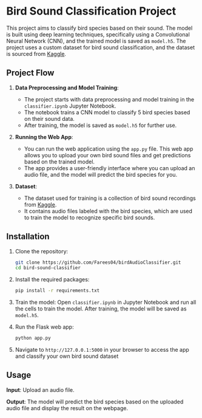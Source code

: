 # Bird Sound Classification Project

This project aims to classify bird species based on their sound. The model is built using deep learning techniques, specifically using a Convolutional Neural Network (CNN), and the trained model is saved as `model.h5`. The project uses a custom dataset for bird sound classification, and the dataset is sourced from [Kaggle](https://www.kaggle.com/datasets/vinayshanbhag/bird-song-data-set).

## Project Flow

1. **Data Preprocessing and Model Training**: 
   - The project starts with data preprocessing and model training in the `classifier.ipynb` Jupyter Notebook.
   - The notebook trains a CNN model to classify 5 bird species based on their sound data.
   - After training, the model is saved as `model.h5` for further use.

2. **Running the Web App**:
   - You can run the web application using the `app.py` file. This web app allows you to upload your own bird sound files and get predictions based on the trained model.
   - The app provides a user-friendly interface where you can upload an audio file, and the model will predict the bird species for you.

3. **Dataset**: 
   - The dataset used for training is a collection of bird sound recordings from [Kaggle](https://www.kaggle.com/datasets/vinayshanbhag/bird-song-data-set).
   - It contains audio files labeled with the bird species, which are used to train the model to recognize specific bird sounds.

## Installation

1. Clone the repository:
   ```bash
   git clone https://github.com/Farees04/birdAudioClassifier.git
   cd bird-sound-classifier
   ```
   
2. Install the required packages:
   ```bash
   pip install -r requirements.txt
    ```
   
4. Train the model:
    Open `classifier.ipynb` in Jupyter Notebook and run all the cells to train the model.
    After training, the model will be saved as `model.h5`.
   
5. Run the Flask web app:
   ```bash
   python app.py
   ```
6. Navigate to `http://127.0.0.1:5000` in your browser to access the app and classify your own bird sound dataset

## Usage
**Input**: Upload an audio file.

**Output**: The model will predict the bird species based on the uploaded audio file and display the result on the webpage.

